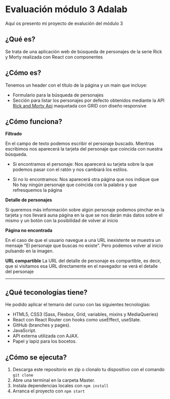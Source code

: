 # Evaluación módulo 3 Adalab

Aquí os presento mi proyecto de evalución del módulo 3

## ¿Qué es?

Se trata de una aplicación web de búsqueda de personajes de la serie Rick y Morty realizada con React con componentes

## ¿Cómo es?

Tenemos un header con el título de la página y un main que incluye:

-   Formulario para la búsqueda de personajes
-   Sección para listar los personajes por defecto obtenidos mediante la API [Rick and Morty Api](https://rickandmortyapi.com/documentation/#get-all-characters) maquetada con GRID con diseño responsive

## ¿Cómo funciona?

**Filtrado**

En el campo de texto podemos escribir el personaje buscado. Mientras escribimos nos aparecerá la tarjeta del personaje que coincida con nuestra búsqueda.

-   Si encontramos el personaje: Nos aparecerá su tarjeta sobre la que podemos pasar con el ratón y nos cambiará los estilos.

-   Si no lo encontramos: Nos aparecerá otra página que nos indique que No hay ningún personaje que coincida con la palabra y que refresquemos la página

**Detalle de personajes**

Si queremos más información sobre algún personaje podemos pinchar en la tarjeta y nos llevará auna página en la que se nos darán más datos sobre el mismo y un botón con la posibilidad de volver al inicio

**Página no encontrada**

En el caso de que el usuario navegue a una URL inexistente se muestra un mensaje "El personaje que buscas no existe". Pero podemos volver al inicio pulsando en la imagen.

**URL compartible**
La URL del detalle de personaje es compartible, es decir, que
si visitamos esa URL directamente en el navegador se verá el detalle del personaje

---

## ¿Qué teconologías tiene?

He podido aplicar el temario del curso con las siguientes tecnologías:

-   HTML5, CSS3 (Sass, Flexbox, Grid, variables, mixins y MediaQueries)
-   React con React Router con hooks como useEffect, useState.
-   GitHub (branches y pages).
-   JavaScript.
-   API externa utilizada con AJAX.
-   Papel y lapiz para los bocetos.

## ¿Cómo se ejecuta?

1. Descarga este repositorio en zip o clonalo tu dispositivo con el comando `git clone`
2. Abre una terminal en la carpeta Master.
3. Instala dependencias locales con `npm install`
4. Arranca el proyecto con `npm start`
